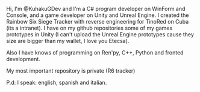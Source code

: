 Hi, I'm @KuhakuGDev and I'm a C# program developer on WinForm and Console, and a game developer on Unity and Unreal Engine. I created the Rainbow Six Siege Tracker with reverse engineering for TinoRed on Cuba (its a intranet). I have on my github repositories some of my games prototypes in Unity (I can't upload the Unreal Engine prototypes cause they size are bigger than my wallet, I love you Etecsa).

Also I have knows of programming on Ren'py, C++, Python and fronted development.

My most important repository is private (R6 tracker)

P.d: I speak: english, spanish and italian.


<!---
KuhakuGDev/KuhakuGDev is a ✨ special ✨ repository because its `README.md` (this file) appears on your GitHub profile.
You can click the Preview link to take a look at your changes.
--->
